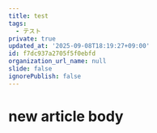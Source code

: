 ```yaml
---
title: test
tags:
  - テスト
private: true
updated_at: '2025-09-08T18:19:27+09:00'
id: f7dc937a2705f5f0ebfd
organization_url_name: null
slide: false
ignorePublish: false
---
```

# new article body
